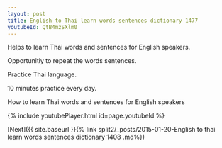 ```yaml
---
layout: post
title: English to Thai learn words sentences dictionary 1477 
youtubeId: QtB4mzSXlm0
---
```

 
 
Helps to learn Thai words and sentences for English speakers.

Opportunitiy to repeat the words sentences. 

Practice Thai language. 
 
10 minutes practice every day. 
 
How to learn Thai words and sentences for English speakers 
 
{% include youtubePlayer.html id=page.youtubeId %}
 
 
[Next]({{ site.baseurl }}{% link  split2/_posts/2015-01-20-English to thai learn words sentences dictionary 1408 .md%})
 
